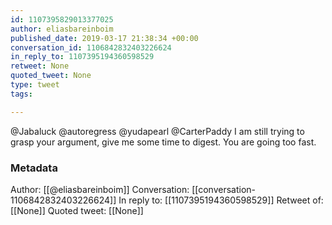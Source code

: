 ```yaml
---
id: 1107395829013377025
author: eliasbareinboim
published_date: 2019-03-17 21:38:34 +00:00
conversation_id: 1106842832403226624
in_reply_to: 1107395194360598529
retweet: None
quoted_tweet: None
type: tweet
tags:

---
```


@Jabaluck @autoregress @yudapearl @CarterPaddy I am still trying to grasp your argument, give me some time to digest. You are going too fast.

### Metadata

Author: [[@eliasbareinboim]]
Conversation: [[conversation-1106842832403226624]]
In reply to: [[1107395194360598529]]
Retweet of: [[None]]
Quoted tweet: [[None]]
